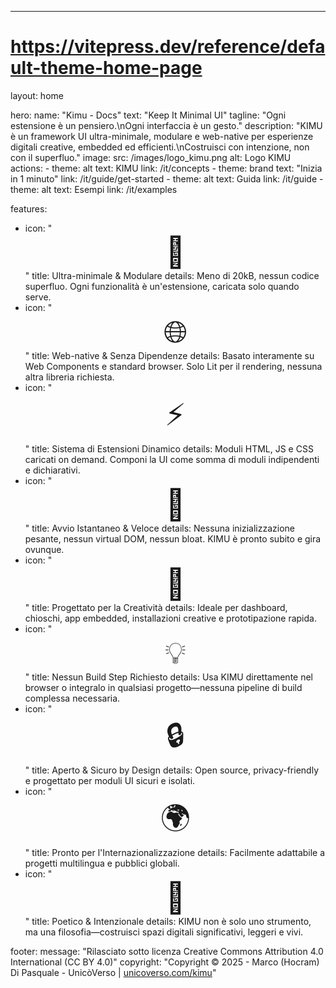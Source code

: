 ---
# https://vitepress.dev/reference/default-theme-home-page
layout: home

hero:
  name: "Kimu - Docs"
  text: "Keep It Minimal UI"
  tagline: "Ogni estensione è un pensiero.\nOgni interfaccia è un gesto."
  description: "KIMU è un framework UI ultra-minimale, modulare e web-native per esperienze digitali creative, embedded ed efficienti.\nCostruisci con intenzione, non con il superfluo."
  image:
    src: /images/logo_kimu.png
    alt: Logo KIMU
  actions:
    - theme: alt
      text: KIMU
      link: /it/concepts
    - theme: brand
      text: "Inizia in 1 minuto"
      link: /it/guide/get-started
    - theme: alt
      text: Guida
      link: /it/guide
    - theme: alt
      text: Esempi
      link: /it/examples

features:
  - icon: "<span style='font-size:3rem;display:flex;justify-content:center;'>🧩</span>"
    title: Ultra-minimale & Modulare
    details: Meno di 20kB, nessun codice superfluo. Ogni funzionalità è un'estensione, caricata solo quando serve.
  - icon: "<span style='font-size:3rem;display:flex;justify-content:center;'>🌐</span>"
    title: Web-native & Senza Dipendenze
    details: Basato interamente su Web Components e standard browser. Solo Lit per il rendering, nessuna altra libreria richiesta.
  - icon: "<span style='font-size:3rem;display:flex;justify-content:center;'>⚡</span>"
    title: Sistema di Estensioni Dinamico
    details: Moduli HTML, JS e CSS caricati on demand. Componi la UI come somma di moduli indipendenti e dichiarativi.
  - icon: "<span style='font-size:3rem;display:flex;justify-content:center;'>🚀</span>"
    title: Avvio Istantaneo & Veloce
    details: Nessuna inizializzazione pesante, nessun virtual DOM, nessun bloat. KIMU è pronto subito e gira ovunque.
  - icon: "<span style='font-size:3rem;display:flex;justify-content:center;'>🎨</span>"
    title: Progettato per la Creatività
    details: Ideale per dashboard, chioschi, app embedded, installazioni creative e prototipazione rapida.
  - icon: "<span style='font-size:3rem;display:flex;justify-content:center;'>💡</span>"
    title: Nessun Build Step Richiesto
    details: Usa KIMU direttamente nel browser o integralo in qualsiasi progetto—nessuna pipeline di build complessa necessaria.
  - icon: "<span style='font-size:3rem;display:flex;justify-content:center;'>🔒</span>"
    title: Aperto & Sicuro by Design
    details: Open source, privacy-friendly e progettato per moduli UI sicuri e isolati.
  - icon: "<span style='font-size:3rem;display:flex;justify-content:center;'>🌍</span>"
    title: Pronto per l'Internazionalizzazione
    details: Facilmente adattabile a progetti multilingua e pubblici globali.
  - icon: "<span style='font-size:3rem;display:flex;justify-content:center;'>🧘</span>"
    title: Poetico & Intenzionale
    details: KIMU non è solo uno strumento, ma una filosofia—costruisci spazi digitali significativi, leggeri e vivi.

footer:
  message: "Rilasciato sotto licenza Creative Commons Attribution 4.0 International (CC BY 4.0)"
  copyright: "Copyright © 2025 - Marco (Hocram) Di Pasquale - UnicòVerso | <a href='https://unicoverso.com/kimu' target='_blank'>unicoverso.com/kimu</a>"

